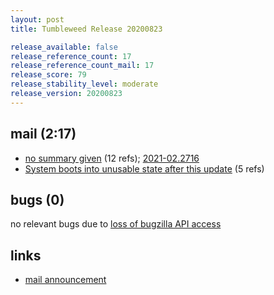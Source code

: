 ```yaml
---
layout: post
title: Tumbleweed Release 20200823

release_available: false
release_reference_count: 17
release_reference_count_mail: 17
release_score: 79
release_stability_level: moderate
release_version: 20200823
---
```


## mail (2:17)

- [no summary given](https://github.com/boombatower/tumbleweed-review/issues/10) (12 refs); [2021-02.2716](https://github.com/boombatower/tumbleweed-review/issues/10)
- [System boots into unusable state after this update](https://lists.opensuse.org/opensuse-factory/2020-08/msg00237.html) (5 refs)

## bugs (0)

<!--more-->

no relevant bugs due to [loss of bugzilla API access](https://bugzilla.opensuse.org/show_bug.cgi?id=1157722)



## links

- [mail announcement](https://github.com/boombatower/tumbleweed-review/issues/10)

